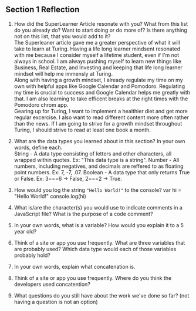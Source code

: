 ## Section 1 Reflection

1. How did the SuperLearner Article resonate with you? What from this list do you already do? Want to start doing or do more of? Is there anything not on this list, that you would add to it?  
  The Superleaner article gave me a greater perspective of what it will take to learn at Turing. Having a life long learner mindsent resonated with me because I consider myself a lifetime student, even if I'm not always in school. I am always pushing myself to learn new things like Business, Real Estate, and Investing and keeping that life long learner mindset will help me immensly at Turing.   
  Along with having a growth mindset, I already regulate my time on my own with helpful apps like Google Calendar and Pomodoro. Regulating my time is crucial to success and Google Calendar helps me greatly with that. I am also learning to take efficent breaks at the right times with the Pomodoro chrom app.  
  Gearing up for Turing, I want to implement a healthier diet and get more regular excercise. I also want to read different content more often rather than the news. If I am going to strive for a growth mindset throughout Turing, I should strive to read at least one book a month.  

2. What are the data types you learned about in this section? In your own words, define each.  
String - A data type consisting of letters and other characters, all wrapped within quotes. Ex: "This data type is a string". 
Number - All numbers, including negatives, and decimals are reffered to as floating point numbers. Ex: 7, -7, .07. 
Boolean - A data type that only returns True or False. Ex: 3===6 -> False, 2===2 -> True.  

3. How would you log the string `"Hello World!"` to the console?
var hi = "Hello World!"
console.log(hi)

4. What is/are the character(s) you would use to indicate comments in a JavaScript file? What is the purpose of a code comment?

5. In your own words, what is a variable? How would you explain it to a 5 year old?

6. Think of a site or app you use frequently. What are three variables that are probably used? Which data type would each of those variables probably hold?

7. In your own words, explain what concatenation is.

8. Think of a site or app you use frequently. Where do you think the developers used concatention?

9. What questions do you still have about the work we've done so far? (not having a question is not an option)
